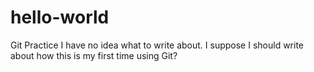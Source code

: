 # hello-world
Git Practice
I have no idea what to write about. 
I suppose I should write about how this is my first time using Git?
